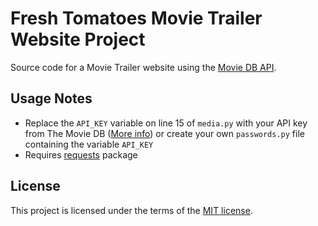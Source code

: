 # Fresh Tomatoes Movie Trailer Website Project
Source code for a Movie Trailer website using the [Movie DB API](https://www.themoviedb.org/documentation/api).

## Usage Notes
- Replace the `API_KEY` variable on line 15 of `media.py` with your API key from The Movie DB ([More info](https://www.themoviedb.org/faq/api)) or create your own `passwords.py` file containing the variable `API_KEY`
- Requires [requests](http://docs.python-requests.org/en/master/) package

## License
This project is licensed under the terms of the [MIT license](https://opensource.org/licenses/MIT).